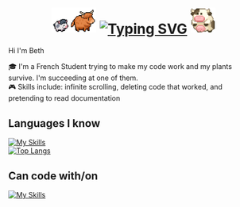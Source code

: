 <div align="center">
  <h1>
  <img 
    src="./following-cow.gif" 
    width="90" 
    height="50"/>
  <a href="https://git.io/typing-svg" style="display: inline-block; vertical-align: middle;">
    <img 
      src="https://readme-typing-svg.demolab.com?font=VT323&size=35&pause=1000&color=9C0A0A&center=true&width=600&lines=Hi+there+!+Welcome+into+the+Chaos+!+%5E%5E" 
      alt="Typing SVG"
    />
  </a>
  <img 
    src="./rowling-cow.gif" 
    width="50" 
    height="50"
  />
    </h1>
</div>

<p>Hi I'm Beth</p>
<p>🎓 I'm a French Student trying to make my code work and my plants survive. I'm succeeding at one of them. 
<br> 🎮 Skills include: infinite scrolling, deleting code that worked, and pretending to read documentation​</p>


## Languages I know 
[![My Skills](https://skillicons.dev/icons?i=c,cs,bash,html,css,js,py,java,sqlite)](https://skillicons.dev)
</br>
[![Top Langs](https://github-readme-stats-silk-zeta-79.vercel.app/api/top-langs/?username=KitsuneNoMegami&layout=compact)](https://github.com/anuraghazra/github-readme-stats)

## Can code with/on

[![My Skills](https://skillicons.dev/icons?i=linux,idea,vscode,vscodium,git,github,gitlab,discord&perline=4)](https://skillicons.dev)
